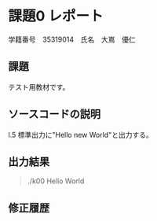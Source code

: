 # 課題0 レポート
学籍番号　35319014　氏名　大嶌　優仁


## 課題
テスト用教材です。


## ソースコードの説明
l.5 標準出力に"Hello new World"と出力する。


## 出力結果

> ./k00
> Hello World

## 修正履歴

